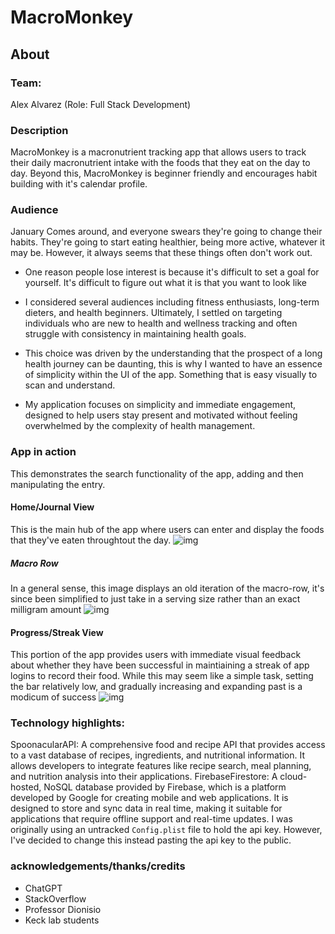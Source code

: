 # MacroMonkey
## About

### Team: 
Alex Alvarez (Role: Full Stack Development)


### Description
MacroMonkey is a macronutrient tracking app that allows users to track their daily macronutrient intake with the foods that they eat on the day to day.
Beyond this, MacroMonkey is beginner friendly and encourages habit building with it's calendar profile. 


### Audience
January Comes around, and everyone swears they're going to change their habits. They're going to start eating healthier, being more active, whatever it may be. However, it always seems that these things often don't work out. 
- One reason people lose interest is because it's difficult to set a goal for yourself. It's difficult to figure out what it is that you want to look like

- I considered several audiences including fitness enthusiasts, long-term dieters, and health beginners. Ultimately, I settled on targeting individuals who are new to health and wellness tracking and often struggle with consistency in maintaining health goals. 
- This choice was driven by the understanding that the prospect of a long health journey can be daunting, this is why I wanted to have an essence of simplicity within the UI of the app. Something that is easy visually to scan and understand.
- My application focuses on simplicity and immediate engagement, designed to help users stay present and motivated without feeling overwhelmed by the complexity of health management.

### App in action
This demonstrates the search functionality of the app, adding and then manipulating the entry.

#### Home/Journal View
This is the main hub of the app where users can enter and display the foods that they've eaten throughtout the day.
![img]("../Assets/logged.png")

##### Macro Row
In a general sense, this image displays an old iteration of the macro-row, it's since been simplified to just take in a serving size rather than an exact milligram amount
![img]("../Assets/macrorow.png")


#### Progress/Streak View
This portion of the app provides users with immediate visual feedback about whether they have been successful in maintiaining a streak of app logins to record their food. 
While this may seem like a simple task, setting the bar relatively low, and gradually increasing and expanding past is a modicum of success
![img]("../Assets/calendar.png")


### Technology highlights:
SpoonacularAPI: A comprehensive food and recipe API that provides access to a vast database of recipes, ingredients, and nutritional information. It allows developers to integrate features like recipe search, meal planning, and nutrition analysis into their applications.
FirebaseFirestore: A cloud-hosted, NoSQL database provided by Firebase, which is a platform developed by Google for creating mobile and web applications. It is designed to store and sync data in real time, making it suitable for applications that require offline support and real-time updates.
I was originally using an untracked `Config.plist` file to hold the api key. However, I've decided to change this instead pasting the api key to the public. 


### acknowledgements/thanks/credits
- ChatGPT
- StackOverflow
- Professor Dionisio
- Keck lab students
